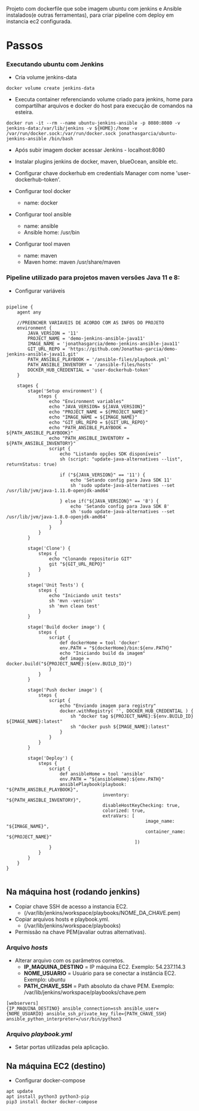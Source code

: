 
Projeto com dockerfile que sobe imagem ubuntu com jenkins e Ansible instalados(e outras ferramentas), para criar pipeline com deploy em instancia ec2 configurada.


# Passos

### Executando ubuntu com Jenkins

- Cria volume jenkins-data

```
docker volume create jenkins-data
```

- Executa container referenciando volume criado para jenkins, home para compartilhar arquivos e docker do host para execução de comandos na esteira.
 
```
docker run -it --rm --name ubuntu-jenkins-ansible -p 8080:8080 -v jenkins-data:/var/lib/jenkins -v ${HOME}:/home -v /var/run/docker.sock:/var/run/docker.sock jonathasgarcia/ubuntu-jenkins-ansible /bin/bash
```


- Após subir imagem docker acessar Jenkins - localhost:8080  

- Instalar plugins jenkins de docker, maven, blueOcean, ansible etc.

- Configurar chave dockerhub em credentials Manager com nome 'user-dockerhub-token'.
  
- Configurar tool docker 
	- name: docker

- Configurar tool ansible
	- name: ansible
	- Ansible home: /usr/bin
	
- Configurar tool maven 
	- name: maven
	- Maven home: maven /usr/share/maven

  
### Pipeline utilizado para projetos maven versões Java 11 e 8:

- Configurar variáveis

```

pipeline {
	agent any
	
	//PREENCHER VARIAVEIS DE ACORDO COM AS INFOS DO PROJETO
	environment {
	    JAVA_VERSION = '11'
		PROJECT_NAME = 'demo-jenkins-ansible-java11'
		IMAGE_NAME = 'jonathasgarcia/demo-jenkins-ansible-java11'
		GIT_URL_REPO = 'https://github.com/Jonathas-garcia/demo-jenkins-ansible-java11.git'
		PATH_ANSIBLE_PLAYBOOK = '/ansible-files/playbook.yml'
		PATH_ANSIBLE_INVENTORY = '/ansible-files/hosts'
		DOCKER_HUB_CREDENTIAL = 'user-dockerhub-token'
	}

	stages {
		stage('Setup environment') {
			steps {
				echo "Environment variables"
				echo "JAVA_VERSION= ${JAVA_VERSION}"
				echo "PROJECT_NAME = ${PROJECT_NAME}"
				echo "IMAGE_NAME = ${IMAGE_NAME}"
				echo "GIT_URL_REPO = ${GIT_URL_REPO}"
				echo "PATH_ANSIBLE_PLAYBOOK = ${PATH_ANSIBLE_PLAYBOOK}"
				echo "PATH_ANSIBLE_INVENTORY = ${PATH_ANSIBLE_INVENTORY}"
				script {
					echo "Listando opções SDK disponíveis"
			        sh (script: "update-java-alternatives --list", returnStatus: true) 
        
                    if ("${JAVA_VERSION}" == '11') {
                    	echo 'Setando config para Java SDK 11'
                        sh 'sudo update-java-alternatives --set /usr/lib/jvm/java-1.11.0-openjdk-amd64'
                        
					} else if("${JAVA_VERSION}" == '8') {
                        echo 'Setando config para Java SDK 8'
                       	sh 'sudo update-java-alternatives --set /usr/lib/jvm/java-1.8.0-openjdk-amd64'
                    }
				}
			}
		}
		
		stage('Clone') {
			steps {
				echo "Clonando repositorio GIT"
				git "${GIT_URL_REPO}"
			}
		}

		stage('Unit Tests') {
			steps {
    			echo "Iniciando unit tests"
				sh 'mvn -version'
				sh 'mvn clean test'
			}
		}

		stage('Build docker image') {
			steps {
				script {
					def dockerHome = tool 'docker'
					env.PATH = "${dockerHome}/bin:${env.PATH}"
					echo "Iniciando build da imagem"
					def image = docker.build("${PROJECT_NAME}:${env.BUILD_ID}")
				}
			}
		}

		stage('Push docker image') {
			steps {
				script {
					echo "Enviando imagem para registry"
					docker.withRegistry( '', DOCKER_HUB_CREDENTIAL ) {
						sh "docker tag ${PROJECT_NAME}:${env.BUILD_ID} ${IMAGE_NAME}:latest"
						sh "docker push ${IMAGE_NAME}:latest"
					}
				}
			}
		}
		
		stage('Deploy') {
			steps {
				script {
					def ansibleHome = tool 'ansible'
					env.PATH = "${ansibleHome}:${env.PATH}"
					ansiblePlaybook(playbook: "${PATH_ANSIBLE_PLAYBOOK}",
					                inventory: "${PATH_ANSIBLE_INVENTORY}", 
					                disableHostKeyChecking: true, 
					                colorized: true,
					                extraVars: [
                                        			image_name: "${IMAGE_NAME}",
                                        			container_name: "${PROJECT_NAME}"
                                    			])
				}
			}
		}
	}
}


```

  

## Na máquina host (rodando jenkins)

- Copiar chave SSH de acesso a instancia EC2. 
	- (/var/lib/jenkins/workspace/playbooks/NOME_DA_CHAVE.pem)
- Copiar arquivos hosts e playbook.yml. 
	- (/var/lib/jenkins/workspace/playbooks)
- Permissão na chave PEM(avaliar outras alternativas).


### Arquivo *hosts*
- Alterar arquivo com os parâmetros corretos.
	 - **IP_MAQUINA_DESTINO** = IP máquina EC2. Exemplo: 54.237.114.3
	 - **NOME_USUARIO** = Usuário para se conectar a instância EC2. Exemplo: ubuntu
	 - **PATH_CHAVE_SSH** = Path absoluto da chave PEM. Exemplo: /var/lib/jenkins/workspace/playbooks/chave.pem
```
[webservers]
{IP_MAQUINA_DESTINO} ansible_connection=ssh ansible_user={NOME_USUARIO} ansible_ssh_private_key_file={PATH_CHAVE_SSH} ansible_python_interpreter=/usr/bin/python3
```

### Arquivo *playbook.yml*
  - Setar portas utilizadas pela aplicação.

## Na máquina EC2 (destino)

- Configurar docker-compose 

```
apt update
apt install python3 python3-pip
pip3 install docker docker-compose
```
  
